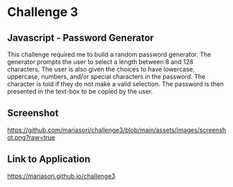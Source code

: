 # Challenge 3

## Javascript - Password Generator

This challenge required me to build a random password generator.  The generator prompts the user to select a length between 8 and 128 characters.  The user is also given the choices to have lowercase, uppercase, numbers, and/or special characters in the password.  The character is told if they do not make a valid selection.  The password is then presented in the text-box to be copied by the user.

## Screenshot
https://github.com/mariasori/challenge3/blob/main/assets/images/screenshot.png?raw=true
## Link to Application

https://mariasori.github.io/challenge3